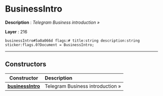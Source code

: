 # BusinessIntro

**Description** : *Telegram Business introduction &raquo;*

**Layer** : 216

```tl
businessIntro#5a0a066d flags:# title:string description:string sticker:flags.0?Document = BusinessIntro;
```

---

## Constructors

| Constructor | Description |
| :---: | :--- |
| [**businessIntro**](constructor/businessIntro) | Telegram Business introduction » |